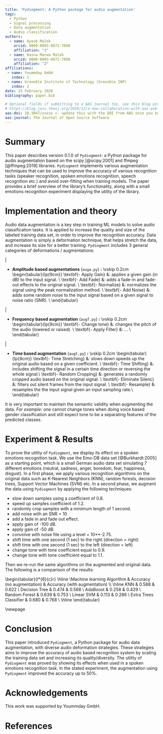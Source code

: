 ```yaml
---
title: 'Pydiogment: A Python package for audio augmentation'
tags:
  - Python
  - Signal processing
  - Data augmentation
  - Audio classification
authors:
  - name: Ayoub Malek
    orcid: 0000-0003-0872-7098
    affiliation: "1"
  - name: Hasna Marwa Malek
    orcid: 0000-0003-0872-7098
    affiliation: "2"
affiliations:
 - name: Yoummday GmbH
   index: 1
 - name: Grenoble Institute of Technology (Grenoble INP)
   index: 2
date: 25 February 2020
bibliography: paper.bib

# Optional fields if submitting to a AAS journal too, see this blog post:
# https://blog.joss.theoj.org/2018/12/a-new-collaboration-with-aas-publishing
aas-doi: 10.3847/xxxxx <- update this with the DOI from AAS once you know it.
aas-journal: The Journal of Open Source Software
---
```


# Summary

This paper describes version 0.1.0 of `Pydiogment`: a Python package for audio augmentation based on the scipy [@scipy:2001] and ffmpeg [@ffmpeg:2019] libraries.
`Pydiogment` implements various augmentation techniques that can be used to improve the accuracy of various recognition tasks (speaker recognition, spoken emotions recognition, speech recognition etc.) and avoid over-fitting when training models.
The paper provides a brief overview of the library’s functionality, along with a small emotions recognition experiment displaying the utility of the library.

# Implementation and theory

Audio data augmentation is a key step in training ML models to solve audio classification tasks.
It is applied to increase the quality and size of the labeled training data set, in order to improve the recognition accuracy.
Data augmentation is simply a deformation technique, that helps stretch the data, and increase its size for a better training.
`Pydiogment` includes 3 general categories of deformations / augmentations:

|

- **Amplitude based augmentations** (`auga.py`) **:**
\vskip 0.2cm
\begin{tabular}{lp{9cm}}
\textbf{- Apply Gain} &: applies a given gain (in dB) to the input signal. \\
\textbf{- Add Fade}   &: adds a fade-in and fade-out effects to the original signal. \\
\textbf{- Normalize}  &: normalizes the signal using the peak normalization method. \\
\textbf{- Add Noise}  &: adds some random noise to the input signal based on a given signal to noise ratio (SNR). \\
\end{tabular}

|

- **Frequency based augmentation** (`augf.py`) **:**
\vskip 0.2cm
\begin{tabular}{lp{9cm}}
\textbf{- Change tone}  &: changes the pitch of the audio (lowered or raised). \\
\textbf{- Apply Filter} &: ... \\
\end{tabular}

|

- **Time based augmentation** (`augt.py`) **:**
\vskip 0.2cm
\begin{tabular}{lp{8cm}}
\textbf{- Time Stretching}  &: slows down speeds up the original audio based on a given coefficient. \\
\textbf{- Time Shifting}    &: includes shifting the signal in a certain time direction or reversing the whole signal.\\
\textbf{- Random Cropping}  &: generates a randomly cropped audio based on the original signal. \\
\textbf{- Eliminate Silenc} &: filters out silent frames from the input signal. \\
\textbf{- Resample}         &: resamples the the input signal given an input sampling rate.\\
\end{tabular}

It is very important to maintain the semantic validity when augmenting the data.
*For example:* one cannot change tones when doing voice based gender classification and still expect tone to be a separating features of the predicted classes.

# Experiment & Results
To prove the utility of `Pydiogment`, we display its effect on a spoken emotions recognition task.
We use the Emo-DB data set  [@Burkhardt:2005] as a starting point, which is a small German audio data set simulating 7 different emotions (neutral, sadness, anger, boredom, fear, happiness, disgust).
In a first phase, we apply various recognition algorithms on the original data such as K-Nearest Neighbors (KNN), random forests, decision trees, Support Vector Machines (SVM) etc.
In a second phase, we augment the data using `Pydiogment` by applying the following techniques:

- slow down samples using a coefficient of 0.8.
- speed up samples coefficient of 1.2.
- randomly crop samples with a minimum length of 1 second.
- add noise with an SNR = 10
- add a fade in and fade out effect.
- apply gain of -100 dB.
- apply gain of -50 dB.
- convolve with noise file using a level = 10**-2.75.
- shift time with one second (1 sec) to the right (direction = right)
- shift time with one second (1 sec) to the left (direction = left)
- change tone with tone coefficient equal to 0.9.
- change tone with tone coefficient equal to 1.1.

Then we re-run the same algorithms on the augmented and original data. The following is a comparison of the results:

\begin{tabular}{l*{6}{c}r}
\hline
\\Machine learning Algorithm  & Accuracy (no augmentation) & Accuracy (with augmentation) \\\\
\hline
KNN                         &             0.588          &           0.622              \\
Decision Tree               &             0.474          &           0.568              \\
AdaBoost                    &             0.258          &           0.429              \\
Random Forest               &             0.639          &           0.753              \\
Linear SVM                  &             0.113          &           0.286              \\
Extra Trees Classifier      &             0.680          &           0.768              \\
\hline
\end{tabular}

\newpage

# Conclusion

This paper introduced `Pydiogment`, a Python package for audio data augmentation, with diverse audio deformation strategies.
These strategies aims to improve the accuracy of audio based recognition system by scaling the training data set and increasing its quality/diversity.
The utility of `Pydiogment` was proved by showing its effects when used in a spoken emotions recognition task. In the stated experiment, the augmentation using `Pydiogment` improved the accuracy up to 50%.


# Acknowledgements

This work was supported by Yoummday GmbH.

# References

